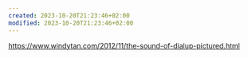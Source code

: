 ```yaml
---
created: 2023-10-20T21:23:46+02:00
modified: 2023-10-20T21:23:46+02:00
---
```


https://www.windytan.com/2012/11/the-sound-of-dialup-pictured.html
